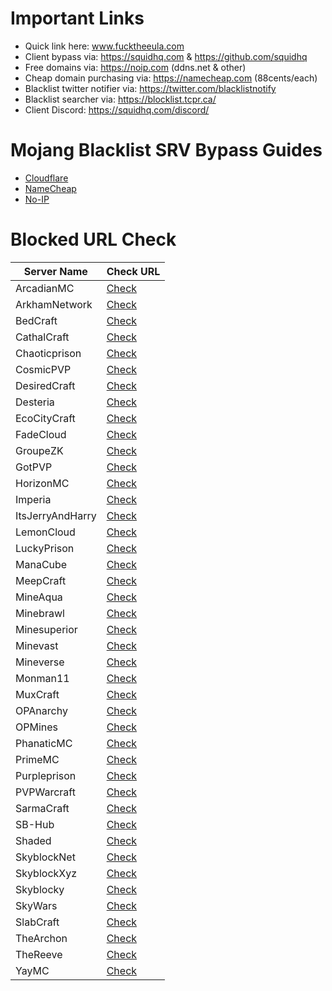 # Important Links
- Quick link here: www.fucktheeula.com
- Client bypass via: https://squidhq.com & https://github.com/squidhq
- Free domains via: https://noip.com (ddns.net & other)
- Cheap domain purchasing via: https://namecheap.com (88cents/each)
- Blacklist twitter notifier via: https://twitter.com/blacklistnotify
- Blacklist searcher via: https://blocklist.tcpr.ca/
- Client Discord: https://squidhq.com/discord/

# Mojang Blacklist SRV Bypass Guides
- [Cloudflare](https://github.com/EcoCityCraft/MojangBlacklist/blob/master/SRV-Guides/CLOUDFLARE.md)
- [NameCheap](https://github.com/EcoCityCraft/MojangBlacklist/blob/master/SRV-Guides/NAMECHEAP.md)
- [No-IP](https://github.com/EcoCityCraft/MojangBlacklist/blob/master/SRV-Guides/NOIP.md)

# Blocked URL Check

Server Name | Check URL
------------|----------
ArcadianMC | [Check](http://use.gameapis.net/mc/extra/blockedservers/check/play.arcadianmc.com)
ArkhamNetwork | [Check](http://use.gameapis.net/mc/extra/blockedservers/check/arkhamnetwork.org,mc.arkhamnetwork.org,play.arkhamnetwork.org,playmc.mx)
BedCraft | [Check](http://use.gameapis.net/mc/extra/blockedservers/check/ftb.bedcraft.eu)
CathalCraft | [Check](http://use.gameapis.net/mc/extra/blockedservers/check/mc.cathalcraft.com,sky.cathalcraft.com)
Chaoticprison | [Check](http://use.gameapis.net/mc/extra/blockedservers/check/chaoticprison.org)
CosmicPVP | [Check](http://use.gameapis.net/mc/extra/blockedservers/check/cosmicpvp.com,proxypipe.cosmicpvp.com)
DesiredCraft | [Check](http://use.gameapis.net/mc/extra/blockedservers/check/mc.desiredcraft.net)
Desteria | [Check](http://use.gameapis.net/mc/extra/blockedservers/check/pvp.desteria.com)
EcoCityCraft | [Check](http://use.gameapis.net/mc/extra/blockedservers/check/ecocitycraft.com,mc.ecocitycraft.com,play.ecocitycraft.com,eccgamers.com,mc.eccgamers.com,play.eccgamers.com,aemservers.net,mc.aemservers.net,play.aemservers.net)
FadeCloud | [Check](http://use.gameapis.net/mc/extra/blockedservers/check/fadecloud.com)
GroupeZK | [Check](http://use.gameapis.net/mc/extra/blockedservers/check/play.groupezk.fr,gzk.bmqt.fr,play.groupezk.com)
GotPVP | [Check](http://use.gameapis.net/mc/extra/blockedservers/check/gotpvp.com,play.gotpvp.com)
HorizonMC | [Check](http://use.gameapis.net/mc/extra/blockedservers/check/play.invasionz.fr,play.horizonmc.fr)
Imperia | [Check](http://use.gameapis.net/mc/extra/blockedservers/check/mc-imperia.fr)
ItsJerryAndHarry | [Check](http://use.gameapis.net/mc/extra/blockedservers/check/itsjerryandharry.com,play.itsjerryandharry.com)
LemonCloud | [Check](http://use.gameapis.net/mc/extra/blockedservers/check/play.lemoncloud.org)
LuckyPrison | [Check](http://use.gameapis.net/mc/extra/blockedservers/check/luckyprison.com,play.luckyprison.com)
ManaCube | [Check](http://use.gameapis.net/mc/extra/blockedservers/check/play.manacube.com)
MeepCraft | [Check](http://use.gameapis.net/mc/extra/blockedservers/check/meepcraft.com)
MineAqua | [Check](http://use.gameapis.net/mc/extra/blockedservers/check/mc.mineaquatm.net)
Minebrawl | [Check](http://use.gameapis.net/mc/extra/blockedservers/check/minebrawl.org)
Minesuperior | [Check](http://use.gameapis.net/mc/extra/blockedservers/check/play.minesuperior.com)
Minevast | [Check](http://use.gameapis.net/mc/extra/blockedservers/check/play.minevast.com,mc.minevast.com)
Mineverse | [Check](http://use.gameapis.net/mc/extra/blockedservers/check/mineverse.com,mineverse.net,mineverse.org)
Monman11 | [Check](http://use.gameapis.net/mc/extra/blockedservers/check/monman11.com)
MuxCraft | [Check](http://use.gameapis.net/mc/extra/blockedservers/check/muxcraft.eu,pvp.muxcraft.eu)
OPAnarchy | [Check](http://use.gameapis.net/mc/extra/blockedservers/check/opanarchy.com)
OPMines | [Check](http://use.gameapis.net/mc/extra/blockedservers/check/opmines.net) 
PhanaticMC | [Check](http://use.gameapis.net/mc/extra/blockedservers/check/phanaticmc.com,play.phanaticmc.com,mcskyblock.com,play.mcskyblock.com)
PrimeMC | [Check](http://use.gameapis.net/mc/extra/blockedservers/check/primemc.org,play.primemc.org)
Purpleprison | [Check](http://use.gameapis.net/mc/extra/blockedservers/check/purpleprison.net)
PVPWarcraft | [Check](http://use.gameapis.net/mc/extra/blockedservers/check/mc.pvp-warcraft.eu)
SarmaCraft | [Check](http://use.gameapis.net/mc/extra/blockedservers/check/mc.sarmacraft.info)
SB-Hub | [Check](http://use.gameapis.net/mc/extra/blockedservers/check/sb-hub.com,planetsb.net,fadedsb.com,shadowsb.com,survivalsb.com)
Shaded | [Check](http://use.gameapis.net/mc/extra/blockedservers/check/play.shaded.gg)
SkyblockNet | [Check](http://use.gameapis.net/mc/extra/blockedservers/check/skyblock.net,skyblock.org)
SkyblockXyz | [Check](http://use.gameapis.net/mc/extra/blockedservers/check/skyblock.xyz)
Skyblocky | [Check](http://use.gameapis.net/mc/extra/blockedservers/check/skyblocky.com,mc.skyblocky.com)
SkyWars | [Check](http://use.gameapis.net/mc/extra/blockedservers/check/skywars.com)
SlabCraft | [Check](http://use.gameapis.net/mc/extra/blockedservers/check/mc.slabcraft.net)
TheArchon | [Check](http://use.gameapis.net/mc/extra/blockedservers/check/play.thearchon.net,pvp.thearchon.net)
TheReeve | [Check](http://use.gameapis.net/mc/extra/blockedservers/check/play.reevemc.com)
YayMC | [Check](http://use.gameapis.net/mc/extra/blockedservers/check/yaymc.com)
